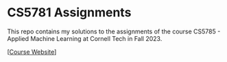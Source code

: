 # CS5781 Assignments

This repo contains my solutions to the assignments of the course CS5785 - Applied Machine Learning at Cornell Tech in Fall 2023.

[[Course Website](https://kuleshov-group.github.io/aml-website/)]
